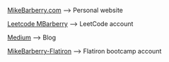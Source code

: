 [MikeBarberry.com](https://mikebarberry.com) --> Personal website

[Leetcode MBarberry](https://leetcode.com/Mbarberry/) --> LeetCode account

[Medium](https://mikebarberry.medium.com/) --> Blog

[MikeBarberry-Flatiron](https://github.com/MikeBarberry-Flatiron) --> Flatiron bootcamp account
 

